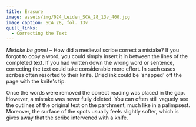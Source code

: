 ```yaml
---
title: Erasure
image: assets/img/024_Leiden_SCA_28_13v_400.jpg
image_caption: SCA 28, fol. 13v
quill_links:
  - Correcting the Text
---
```


*Mistake be gone!* –
How did a medieval scribe correct a mistake? If you forgot to copy a
word, you could simply insert it in between the lines of the completed
text. If you had written down the wrong word or sentence, correcting the
text could take considerable more effort. In such cases scribes often
resorted to their knife. Dried ink could be 'snapped' off the page
with the knife's tip.

Once the words were removed the correct reading was placed in the gap.
However, a mistake was never fully deleted. You can often still vaguely
see the outlines of the original text on the parchment, much like in a
palimpsest. Moreover, the surface of the spots usually feels slightly
softer, which is gives away that the scribe intervened with a knife.
